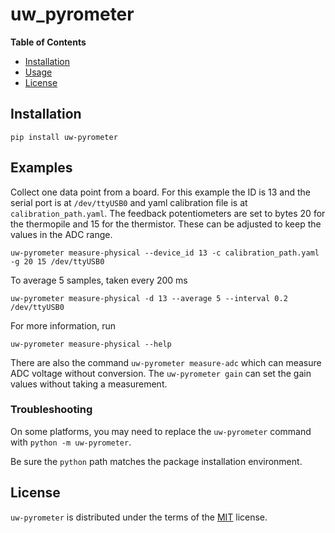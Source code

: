 # uw_pyrometer

**Table of Contents**

- [Installation](#installation)
- [Usage](#usage)
- [License](#license)

## Installation

```console
pip install uw-pyrometer 
```

## Examples

Collect one data point from a board. For this example the ID is 13 and the
serial port is at `/dev/ttyUSB0` and yaml calibration file is at
`calibration_path.yaml`. The feedback potentiometers are set to bytes 20 for
the thermopile and 15 for the thermistor. These can be adjusted to keep the
values in the ADC range.

```console
uw-pyrometer measure-physical --device_id 13 -c calibration_path.yaml -g 20 15 /dev/ttyUSB0
```

To average 5 samples, taken every 200 ms

```console
uw-pyrometer measure-physical -d 13 --average 5 --interval 0.2 /dev/ttyUSB0
```

For more information, run

```console
uw-pyrometer measure-physical --help
```

There are also the command `uw-pyrometer measure-adc` which can measure ADC
voltage without conversion. The `uw-pyrometer gain` can set the gain values
without taking a measurement.

### Troubleshooting

On some platforms, you may need to replace the `uw-pyrometer` command
with `python -m uw-pyrometer`.

Be sure the `python` path matches the package installation environment.

## License

`uw-pyrometer` is distributed under the terms of the [MIT](https://spdx.org/licenses/MIT.html) license.

